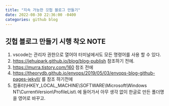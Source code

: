 ```yaml
---
title: "지속 가능한 깃헙 블로그 만들기"
date: 2022-08-30 22:36:00 -0400
categories: github blog
---
```


## 깃헙 블로그 만들기 시행 착오 NOTE

1. vscode는 관리자 권한으로 열어야 터미널에서도 모든 명령어를 사용 할 수 있다.
2. https://jehuipark.github.io/blog/blog-publish 참조하기 전에.
3. https://murra.tistory.com/160 참조 전에
4. https://theorydb.github.io/envops/2019/05/03/envops-blog-github-pages-jekyll/ 를 참조 하기전에
5. 컴퓨터\HKEY_LOCAL_MACHINE\SOFTWARE\Microsoft\Windows NT\CurrentVersion\ProfileList\ 에 들어가서 아무 생각 없이 한글로 만든 폴더명을 영어로 바꾸고.
